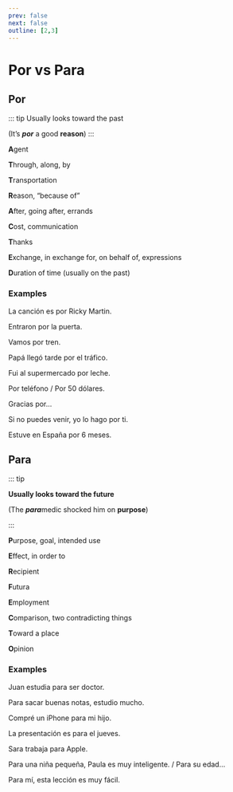 ```yaml
---
prev: false
next: false
outline: [2,3]
---
```


# Por vs Para

## Por
::: tip
Usually looks toward the past

(It’s ***por*** a good **reason**)
:::

**A**gent

**T**hrough, along, by

**T**ransportation

**R**eason, “because of”

**A**fter, going after, errands

**C**ost, communication

**T**hanks

**E**xchange, in exchange for, on behalf of, expressions

**D**uration of time (usually on the past)

### Examples

La canción es por Ricky Martin.

Entraron por la puerta.

Vamos por tren.

Papá llegó tarde por el tráfico.

Fui al supermercado por leche.

Por teléfono / Por 50 dólares.

Gracias por…

Si no puedes venir, yo lo hago por ti.

Estuve en España por 6 meses.

## Para

::: tip

**Usually looks toward the future**

(The ***para***medic shocked him on **purpose**)

:::

**P**urpose, goal, intended use

**E**ffect, in order to

**R**ecipient

**F**utura

**E**mployment

**C**omparison, two contradicting things

**T**oward a place

**O**pinion

### Examples

Juan estudia para ser doctor.

Para sacar buenas notas, estudio mucho.

Compré un iPhone para mi hijo.

La presentación es para el jueves.

Sara trabaja para Apple.

Para una niña pequeña, Paula es muy inteligente. / Para su edad…

Para mí, esta lección es muy fácil.